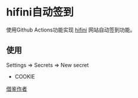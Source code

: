 # hifini自动签到
使用Github Actions功能实现 [hifini](https://www.hifini.com/) 网站自动签到功能。

## 使用
Settings => Secrets => New secret
* COOKIE

[借鉴作者](https://github.com/AlanLang/hifini-auto-sign-in)
